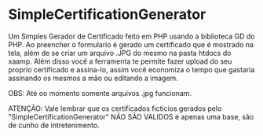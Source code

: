 # SimpleCertificationGenerator
Um Simples Gerador de Certificado feito em PHP usando a biblioteca GD do PHP. Ao preencher o formulario é gerado um certificado que é mostrado na tela, além de se criar um arquivo .JPG do mesmo na pasta htdocs do xaamp.
Além disso você a ferramenta te permite fazer upload do seu proprio certificado e assina-lo, assim você economiza o tempo que gastaria assinando os mesmos a mão ou editando a imagem.

OBS: Até oo momento somente arquivos .jpg funcionam.

ATENÇÃO: Vale lembrar que os certificados ficticios gerados pelo "SimpleCertificationGenerator" NÃO SÃO VALIDOS é apenas uma base, são de cunho de intretenimento. 
